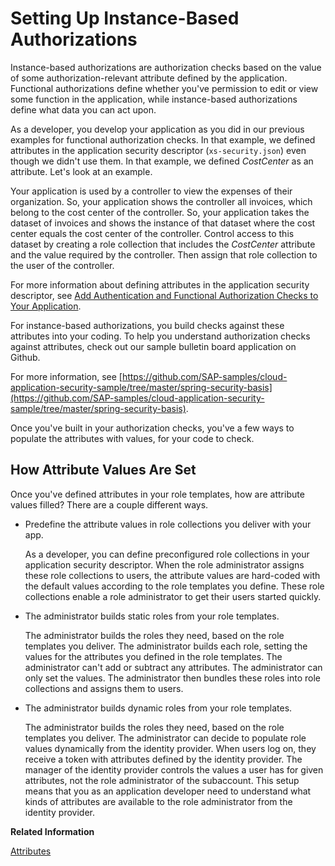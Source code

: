 <!-- loio519965ca3f214a788c9d24eed3513119 -->

# Setting Up Instance-Based Authorizations

Instance-based authorizations are authorization checks based on the value of some authorization-relevant attribute defined by the application. Functional authorizations define whether you've permission to edit or view some function in the application, while instance-based authorizations define what data you can act upon.

As a developer, you develop your application as you did in our previous examples for functional authorization checks. In that example, we defined attributes in the application security descriptor \(`xs-security.json`\) even though we didn't use them. In that example, we defined *CostCenter* as an attribute. Let's look at an example.

Your application is used by a controller to view the expenses of their organization. So, your application shows the controller all invoices, which belong to the cost center of the controller. So, your application takes the dataset of invoices and shows the instance of that dataset where the cost center equals the cost center of the controller. Control access to this dataset by creating a role collection that includes the *CostCenter* attribute and the value required by the controller. Then assign that role collection to the user of the controller.

For more information about defining attributes in the application security descriptor, see [Add Authentication and Functional Authorization Checks to Your Application](add-authentication-and-functional-authorization-checks-to-your-application-0a69484.md).

For instance-based authorizations, you build checks against these attributes into your coding. To help you understand authorization checks against attributes, check out our sample bulletin board application on Github.

For more information, see [https://github.com/SAP-samples/cloud-application-security-sample/tree/master/spring-security-basis](https://github.com/SAP-samples/cloud-application-security-sample/tree/master/spring-security-basis).

Once you've built in your authorization checks, you've a few ways to populate the attributes with values, for your code to check.



<a name="loio519965ca3f214a788c9d24eed3513119__section_zhf_4fx_z4b"/>

## How Attribute Values Are Set

Once you've defined attributes in your role templates, how are attribute values filled? There are a couple different ways.

-   Predefine the attribute values in role collections you deliver with your app.

    As a developer, you can define preconfigured role collections in your application security descriptor. When the role administrator assigns these role collections to users, the attribute values are hard-coded with the default values according to the role templates you define. These role collections enable a role administrator to get their users started quickly.

-   The administrator builds static roles from your role templates.

    The administrator builds the roles they need, based on the role templates you deliver. The administrator builds each role, setting the values for the attributes you defined in the role templates. The administrator can't add or subtract any attributes. The administrator can only set the values. The administrator then bundles these roles into role collections and assigns them to users.

-   The administrator builds dynamic roles from your role templates.

    The administrator builds the roles they need, based on the role templates you deliver. The administrator can decide to populate role values dynamically from the identity provider. When users log on, they receive a token with attributes defined by the identity provider. The manager of the identity provider controls the values a user has for given attributes, not the role administrator of the subaccount. This setup means that you as an application developer need to understand what kinds of attributes are available to the role administrator from the identity provider.


**Related Information**  


[Attributes](../50-administration-and-ops/attributes-713f52a.md "Attributes use information that is specific to the user, for example the user's country. If the application developer in the Cloud Foundry environment of SAP BTP has created a country attribute to a role, this restricts the data a business user can see based on this attribute.")

